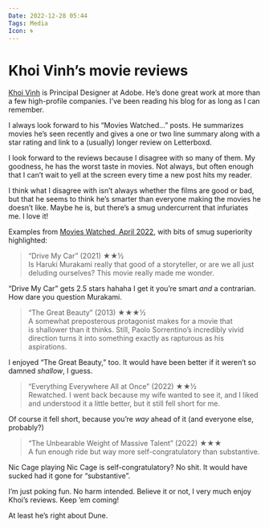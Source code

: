 ```yaml
---
Date: 2022-12-28 05:44
Tags: Media
Icon: 🌀
---
```


# Khoi Vinh’s movie reviews

[Khoi Vinh](https://www.subtraction.com/) is Principal Designer at Adobe. He’s done great work at more than a few high-profile companies. I’ve been reading his blog for as long as I can remember.

I always look forward to his “Movies Watched…” posts. He summarizes movies he’s seen recently and gives a one or two line summary along with a star rating and link to a (usually) longer review on Letterboxd.

I look forward to the reviews because I disagree with so many of them. My goodness, he has the worst taste in movies. Not always, but often enough that I can’t wait to yell at the screen every time a new post hits my reader.

I think what I disagree with isn’t always whether the films are good or bad, but that he seems to think he’s smarter than everyone making the movies he doesn’t like. Maybe he is, but there’s a smug undercurrent that infuriates me. I love it!

Examples from [Movies Watched, April 2022](https://www.subtraction.com/2022/12/27/movies-watched-april-2022/), with bits of smug superiority highlighted:

> “Drive My Car” (2021) ★★½  
> Is Haruki Murakami really that good of a storyteller, or are we all just deluding ourselves? This movie really made me wonder.

“Drive My Car” gets 2.5 stars hahaha I get it you’re smart _and_ a contrarian. How dare you question Murakami.

> “The Great Beauty” (2013) ★★★½  
> A somewhat preposterous protagonist makes for a movie that is shallower than it thinks. Still, Paolo Sorrentino’s incredibly vivid direction turns it into something exactly as rapturous as his aspirations.

I enjoyed “The Great Beauty,” too. It would have been better if it weren’t so damned _shallow_, I guess.

> “Everything Everywhere All at Once” (2022) ★★½  
> Rewatched. I went back because my wife wanted to see it, and I liked and understood it a little better, but it still fell short for me.

Of course it fell short, because you’re _way_ ahead of it (and everyone else, probably?)

> “The Unbearable Weight of Massive Talent” (2022) ★★★  
> A fun enough ride but way more self-congratulatory than substantive.

Nic Cage playing Nic Cage is self-congratulatory? No shit. It would have sucked had it gone for “substantive”.

I’m just poking fun. No harm intended. Believe it or not, I very much enjoy Khoi’s reviews. Keep ’em coming!

At least he’s right about Dune.
